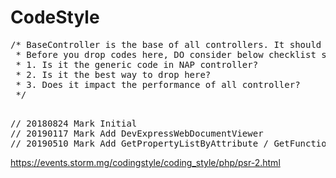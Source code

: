 # CodeStyle

<pre>
/* BaseController is the base of all controllers. It should ONLY contain generic code of controller.
 * Before you drop codes here, DO consider below checklist seriously
 * 1. Is it the generic code in NAP controller?
 * 2. Is it the best way to drop here?
 * 3. Does it impact the performance of all controller?
 */
</pre>

<pre> 
// 20180824 Mark Initial
// 20190117 Mark Add DevExpressWebDocumentViewer
// 20190510 Mark Add GetPropertyListByAttribute / GetFunctionListByAttribute
</pre>


https://events.storm.mg/codingstyle/coding_style/php/psr-2.html
